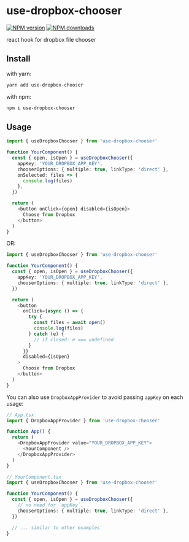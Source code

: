 # use-dropbox-chooser

[![NPM version](https://badgen.net/npm/v/use-dropbox-chooser)](https://npmjs.com/package/use-dropbox-chooser)
[![NPM downloads](https://badgen.net/npm/dm/use-dropbox-chooser)](https://npmjs.com/package/use-dropbox-chooser)

react hook for dropbox file chooser

## Install

with yarn:

```bash
yarn add use-dropbox-chooser
```

with npm:

```bash
npm i use-dropbox-chooser
```

## Usage

```typescript jsx
import { useDropboxChooser } from 'use-dropbox-chooser'

function YourComponent() {
  const { open, isOpen } = useDropboxChooser({
    appKey: 'YOUR_DROPBOX_APP_KEY',
    chooserOptions: { multiple: true, linkType: 'direct' },
    onSelected: files => {
      console.log(files)
    },
  })

  return (
    <button onClick={open} disabled={isOpen}>
      Choose from Dropbox
    </button>
  )
}
```

OR:

```typescript jsx
import { useDropboxChooser } from 'use-dropbox-chooser'

function YourComponent() {
  const { open, isOpen } = useDropboxChooser({
    appKey: 'YOUR_DROPBOX_APP_KEY',
    chooserOptions: { multiple: true, linkType: 'direct' },
  })

  return (
    <button
      onClick={async () => {
        try {
          const files = await open()
          console.log(files)
        } catch (e) {
          // if closed: e === undefined
        }
      }}
      disabled={isOpen}
    >
      Choose from Dropbox
    </button>
  )
}
```

You can also use `DropboxAppProvider` to avoid passing `appKey` on each usage:

```typescript jsx
// App.tsx
import { DropboxAppProvider } from 'use-dropbox-chooser'

function App() {
  return (
    <DropboxAppProvider value="YOUR_DROPBOX_APP_KEY">
      <YourComponent />
    </DropboxAppProvider>
  )
}

// YourComponent.tsx
import { useDropboxChooser } from 'use-dropbox-chooser'

function YourComponent() {
  const { open, isOpen } = useDropboxChooser({
    // no need for `appKey`.
    chooserOptions: { multiple: true, linkType: 'direct' },
  })

  // ... similar to other examples
}
```
